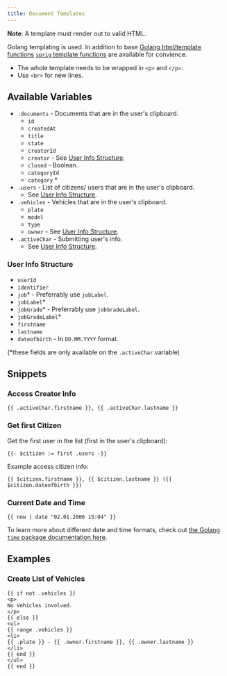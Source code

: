 ```yaml
---
title: Document Templates
---
```


**Note**: A template must render out to valid HTML.

Golang templating is used. In addition to base [Golang html/template functions](https://pkg.go.dev/html/template) [`sprig` template functions](https://masterminds.github.io/sprig/) are available for convience.

* The whole template needs to be wrapped in `<p>` and `</p>`.
* Use `<br>` for new lines.

## Available Variables

* `.documents` - Documents that are in the user's clipboard.
    * `id`
    * `createdAt`
    * `title`
    * `state`
    * `creatorId`
    * `creator` - See [User Info Structure](#user-info-structure).
    * `closed` - Boolean.
    * `categoryId`
    * `category`
        *
* `.users` - List of citizens/ users that are in the user's clipboard.
    * See [User Info Structure](#user-info-structure).
* `.vehicles` - Vehicles that are in the user's clipboard.
    * `plate`
    * `model`
    * `type`
    * `owner` - See [User Info Structure](#user-info-structure).
* `.activeChar` - Submitting user's info.
    * See [User Info Structure](#user-info-structure).

### User Info Structure

* `userId`
* `identifier`
* `job`* - Preferrably use `jobLabel`.
* `jobLabel`*
* `jobGrade`* - Preferrably use `jobGradeLabel`.
* `jobGradeLabel`*
* `firstname`
* `lastname`
* `dateofbirth` - In `DD.MM.YYYY` format.

(\*these fields are only available on the `.activeChar` variable)

## Snippets

### Access Creator Info

```gotemplate
{{ .activeChar.firstname }}, {{ .activeChar.lastname }}
```

### Get first Citizen

Get the first user in the list (first in the user's clipboard):

```gotemplate
{{- $citizen := first .users -}}
```

Example access citizen info:

```gotemplate
{{ $citizen.firstname }}, {{ $citizen.lastname }} ({{ $citizen.dateofbirth }})
```

### Current Date and Time

```gotemplate
{{ now | date "02.01.2006 15:04" }}
```

To learn more about different date and time formats, check out [the Golang `time` package documentation here](https://pkg.go.dev/time#pkg-constants).

## Examples

### Create List of Vehicles

```gotemplate
{{ if not .vehicles }}
<p>
No Vehicles involved.
</p>
{{ else }}
<ul>
{{ range .vehicles }}
<li>
{{ .plate }} - {{ .owner.firstname }}, {{ .owner.lastname }}
</li>
{{ end }}
</ul>
{{ end }}
```
